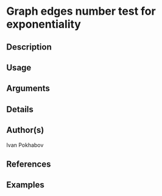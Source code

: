 # Graph edges number test for exponentiality

## Description

## Usage

## Arguments

## Details

## Author(s)
Ivan Pokhabov

## References

## Examples
